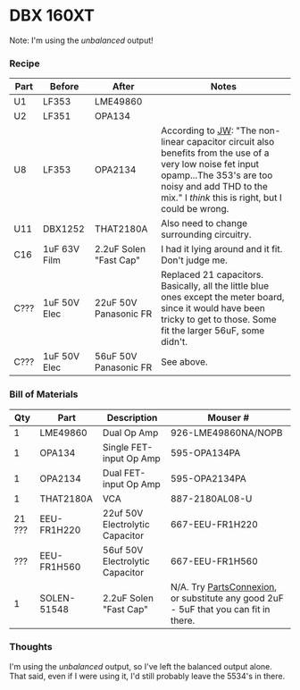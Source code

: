 # DBX 160XT

Note: I'm using the _unbalanced_ output!

### Recipe

| Part | Before  | After     | Notes |
| ---- | ------- | --------- | ----- |
| U1   | LF353   | LME49860  | |
| U2   | LF351   | OPA134    | |
| U8   | LF353   | OPA2134    | According to [JW](http://www.gearslutz.com/board/geekslutz-forum/53182-dbx-160xt-mods-schematic.html): "The non-linear capacitor circuit also benefits from the use of a very low noise fet input opamp...The 353's are too noisy and add THD to the mix." I _think_ this is right, but I could be wrong. |
| U11  | DBX1252 | THAT2180A | Also need to change surrounding circuitry. |
| C16  | 1uF 63V Film | 2.2uF Solen "Fast Cap" | I had it lying around and it fit. Don't judge me. |
| C??? | 1uF 50V Elec | 22uF 50V Panasonic FR | Replaced 21 capacitors. Basically, all the little blue ones except the meter board, since it would have been tricky to get to those. Some fit the larger 56uF, some didn't. |
| C??? | 1uF 50V Elec | 56uF 50V Panasonic FR | See above. |



### Bill of Materials

| Qty | Part | Description | Mouser #  |
| --- | ---- | ----------- | --------- |
| 1   | LME49860 | Dual Op Amp | 926-LME49860NA/NOPB |
| 1   | OPA134   | Single FET-input Op Amp | 595-OPA134PA  |
| 1   | OPA2134  | Dual FET-input Op Amp   | 595-OPA2134PA |
| 1   | THAT2180A | VCA | 887-2180AL08-U |
| 21 ??? | EEU-FR1H220 | 22uf 50V Electrolytic Capacitor | 667-EEU-FR1H220 |
| ??? | EEU-FR1H560 | 56uf 50V Electrolytic Capacitor | 667-EEU-FR1H560 |
| 1 | SOLEN-51548 | 2.2uF Solen "Fast Cap" | N/A. Try [PartsConnexion](http://www.partsconnexion.com/capacitor_film_solen_pb.html), or substitute any good 2uF - 5uF that you can fit in there. |

### Thoughts

I'm using the _unbalanced_ output, so I've left the balanced output alone. That said, even if I were using it, I'd still probably leave the 5534's in there.
